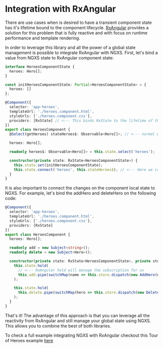 # Integration with RxAngular

There are use cases when is desired to have a transient component state has it's lifetime bound to the component lifecycle.
[RxAngular](https://github.com/rx-angular/rx-angular) provides a solution for this problem that is fully reactive and with focus on runtime performance and template rendering.

In order to leverage this library and all the power of a global state management is possible to integrate RxAngular with NGXS.
First, let's bind a value from NGXS state to RxAngular component state:

```ts
interface HeroesComponentState {
  heroes: Hero[];
}

const initHeroesComponentState: Partial<HeroesComponentState> = {
  heroes: []
};

@Component({
  selector: 'app-heroes',
  templateUrl: './heroes.component.html',
  styleUrls: ['./heroes.component.css'],
  providers: [RxState] // <--- This binds RxState to the lifetime of the component
})
export class HeroesComponent {
  @Select(getHeroes) stateHeroes$: Observable<Hero[]>; // <--- normal @Select use from NGXS

  heroes: Hero[];

  readonly heroes$: Observable<Hero[]> = this.state.select('heroes');

  constructor(private state: RxState<HeroesComponentState>) {
    this.state.set(initHeroesComponentState);
    this.state.connect('heroes', this.stateHeroes$); // <--- Here we connect NGXS with RxAngular
  }
}
```

It is also important to connect the changes on the component local state to NGXS.
For example, let's bind the addHero and deleteHero on the following code:

```ts
@Component({
  selector: 'app-heroes',
  templateUrl: './heroes.component.html',
  styleUrls: ['./heroes.component.css'],
  providers: [RxState]
})
export class HeroesComponent {
  heroes: Hero[];

  readonly add = new Subject<string>();
  readonly delete = new Subject<Hero>();

  constructor(private state: RxState<HeroesComponentState>, private store: Store) {
    this.state.hold(
      // <--- RxAngular hold will manage the subscription for us
      this.add.pipe(switchMap(name => this.store.dispatch(new AddHero(name)))) // <--- dispatch action to NGXS
    );

    this.state.hold(
      this.delete.pipe(switchMap(hero => this.store.dispatch(new DeleteHero(hero))))
    );
  }
}
```

That's it! The advantage of this approach is that you can leverage all the reactivity from RxAngular and still manage your global state using NGXS.
This allows you to combine the best of both libraries.

To check a full example integrating NGXS with RxAngular checkout this Tour of Heroes example [here](https://github.com/rx-angular/rx-angular/tree/master/apps/tour-of-heroes-ngxs)
